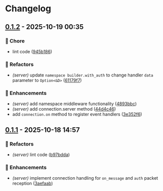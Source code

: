 # Changelog

## [0.1.2](https://github.com/ws-io/wsio-rs/compare/wsio-server-v0.1.1...wsio-server-v0.1.2) - 2025-10-19 00:35

### 🏡 Chore

- lint code ([945b186](https://github.com/ws-io/wsio-rs/commit/945b186))

### 💅 Refactors

- *(server)* update `namespace builder.with_auth` to change handler `data` parameter to `Option<&D>` ([61179f7](https://github.com/ws-io/wsio-rs/commit/61179f7))

### 🚀 Enhancements

- *(server)* add namespace middleware functionality ([4893bbc](https://github.com/ws-io/wsio-rs/commit/4893bbc))
- *(server)* add connection.server method ([44d4c46](https://github.com/ws-io/wsio-rs/commit/44d4c46))
- add `connection.on` method to register event handlers ([3e352f6](https://github.com/ws-io/wsio-rs/commit/3e352f6))

## [0.1.1](https://github.com/ws-io/wsio-rs/compare/wsio-server-v0.1.0...wsio-server-v0.1.1) - 2025-10-18 14:57

### 💅 Refactors

- *(server)* lint code ([b97bdda](https://github.com/ws-io/wsio-rs/commit/b97bdda))

### 🚀 Enhancements

- *(server)* implement connection handling for `on_message` and `auth` packet reception ([3aefaab](https://github.com/ws-io/wsio-rs/commit/3aefaab))

